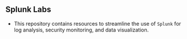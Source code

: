 ## Splunk Labs
+ This repository contains resources to streamline the use of ```Splunk``` for log analysis, security monitoring, and data visualization.
